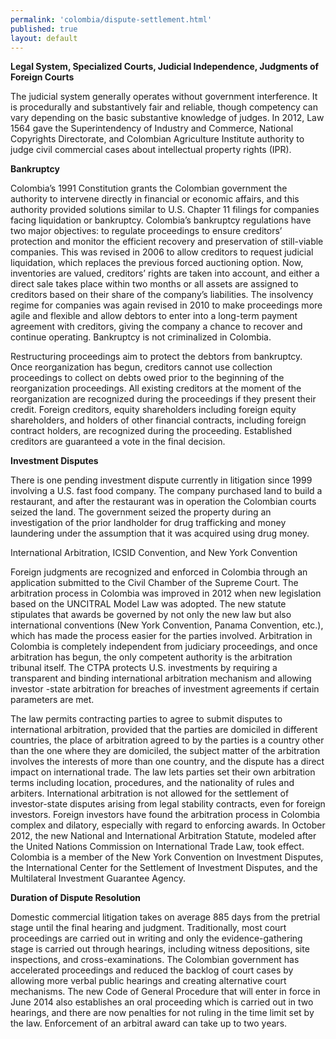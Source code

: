 ```yaml
--- 
permalink: 'colombia/dispute-settlement.html' 
published: true 
layout: default
---
```

**Legal System, Specialized Courts, Judicial Independence, Judgments of Foreign Courts**

The judicial system generally operates without government interference. It is procedurally and substantively fair and reliable, though competency can vary depending on the basic substantive knowledge of judges. In 2012, Law 1564 gave the Superintendency of Industry and Commerce, National Copyrights Directorate, and Colombian Agriculture Institute authority to judge civil commercial cases about intellectual property rights (IPR).

**Bankruptcy**

Colombia’s 1991 Constitution grants the Colombian government the authority to intervene directly in financial or economic affairs, and this authority provided solutions similar to U.S. Chapter 11 filings for companies facing liquidation or bankruptcy. Colombia’s bankruptcy regulations have two major objectives: to regulate proceedings to ensure creditors’ protection and monitor the efficient recovery and preservation of still-viable companies. This was revised in 2006 to allow creditors to request judicial liquidation, which replaces the previous forced auctioning option. Now, inventories are valued, creditors’ rights are taken into account, and either a direct sale takes place within two months or all assets are assigned to creditors based on their share of the company’s liabilities. The insolvency regime for companies was again revised in 2010 to make proceedings more agile and flexible and allow debtors to enter into a long-term payment agreement with creditors, giving the company a chance to recover and continue operating. Bankruptcy is not criminalized in Colombia.

Restructuring proceedings aim to protect the debtors from bankruptcy. Once reorganization has begun, creditors cannot use collection proceedings to collect on debts owed prior to the beginning of the reorganization proceedings. All existing creditors at the moment of the reorganization are recognized during the proceedings if they present their credit. Foreign creditors, equity shareholders including foreign equity shareholders, and holders of other financial contracts, including foreign contract holders, are recognized during the proceeding. Established creditors are guaranteed a vote in the final decision.

**Investment Disputes**

There is one pending investment dispute currently in litigation since 1999 involving a U.S. fast food company. The company purchased land to build a restaurant, and after the restaurant was in operation the Colombian courts seized the land. The government seized the property during an investigation of the prior landholder for drug trafficking and money laundering under the assumption that it was acquired using drug money.


International Arbitration, ICSID Convention, and New York Convention

Foreign judgments are recognized and enforced in Colombia through an application submitted to the Civil Chamber of the Supreme Court. The arbitration process in Colombia was improved in 2012 when new legislation based on the UNCITRAL Model Law was adopted. The new statute stipulates that awards be governed by not only the new law but also international conventions (New York Convention, Panama Convention, etc.), which has made the process easier for the parties involved. Arbitration in Colombia is completely independent from judiciary proceedings, and once arbitration has begun, the only competent authority is the arbitration tribunal itself. The CTPA protects U.S. investments by requiring a transparent and binding international arbitration mechanism and allowing investor -state arbitration for breaches of investment agreements if certain parameters are met.

The law permits contracting parties to agree to submit disputes to international arbitration, provided that the parties are domiciled in different countries, the place of arbitration agreed to by the parties is a country other than the one where they are domiciled, the subject matter of the arbitration involves the interests of more than one country, and the dispute has a direct impact on international trade. The law lets parties set their own arbitration terms including location, procedures, and the nationality of rules and arbiters. International arbitration is not allowed for the settlement of investor-state disputes arising from legal stability contracts, even for foreign investors. Foreign investors have found the arbitration process in Colombia complex and dilatory, especially with regard to enforcing awards. In October 2012, the new National and International Arbitration Statute, modeled after the United Nations Commission on International Trade Law, took effect. Colombia is a member of the New York Convention on Investment Disputes, the International Center for the Settlement of Investment Disputes, and the Multilateral Investment Guarantee Agency.

**Duration of Dispute Resolution**

Domestic commercial litigation takes on average 885 days from the pretrial stage until the final hearing and judgment. Traditionally, most court proceedings are carried out in writing and only the evidence-gathering stage is carried out through hearings, including witness depositions, site inspections, and cross-examinations. The Colombian government has accelerated proceedings and reduced the backlog of court cases by allowing more verbal public hearings and creating alternative court mechanisms. The new Code of General Procedure that will enter in force in June 2014 also establishes an oral proceeding which is carried out in two hearings, and there are now penalties for not ruling in the time limit set by the law. Enforcement of an arbitral award can take up to two years.
